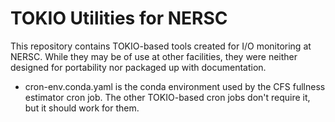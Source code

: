 # TOKIO Utilities for NERSC

This repository contains TOKIO-based tools created for I/O monitoring at NERSC.
While they may be of use at other facilities, they were neither designed for
portability nor packaged up with documentation.

- cron-env.conda.yaml is the conda environment used by the CFS fullness
  estimator cron job.  The other TOKIO-based cron jobs don't require it, but it
  should work for them.
